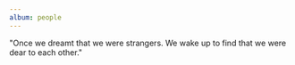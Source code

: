 ```yaml
---
album: people
---
```

"Once we dreamt that we were strangers. We wake up to find that we were dear to each other."
